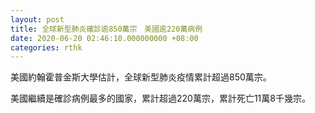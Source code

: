 ```yaml
---
layout: post
title: 全球新型肺炎確診逾850萬宗　美國逾220萬病例
date: 2020-06-20 02:46:10.000000000 +08:00
categories: rthk
---
```


美國約翰霍普金斯大學估計，全球新型肺炎疫情累計超過850萬宗。

美國繼續是確診病例最多的國家，累計超過220萬宗，累計死亡11萬8千幾宗。
